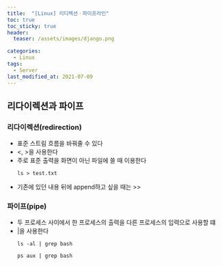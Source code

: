 ```yaml
---
title:  "[Linux] 리디렉션ㆍ파이프라인"
toc: true
toc_sticky: true
header:
  teaser: /assets/images/django.png

categories:
  - Linux
tags:
  - Server
last_modified_at: 2021-07-09
---  
```


## 리다이렉션과 파이프  

### 리다이렉션(redirection)  
- 표준 스트림 흐름을 바꿔줄 수 있다
- <, >을 사용한다
- 주로 표준 출력을 화면이 아닌 파일에 쓸 때 이용한다
  ```
  ls > test.txt
  ```
- 기존에 있던 내용 뒤에 append하고 싶을 때는 >>

### 파이프(pipe)
- 두 프로세스 사이에서 한 프로세스의 출력을 다른 프로세스의 입력으로 사용할 떄
- |을 사용한다
  ```
  ls -al | grep bash

  ps aux | grep bash
  ```